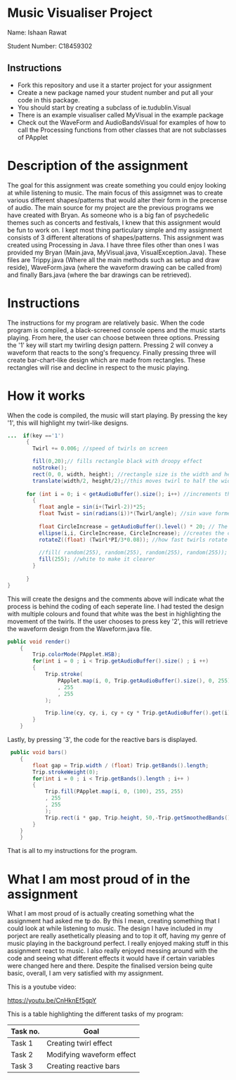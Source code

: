 # Music Visualiser Project

Name: Ishaan Rawat

Student Number: C18459302

## Instructions
- Fork this repository and use it a starter project for your assignment
- Create a new package named your student number and put all your code in this package.
- You should start by creating a subclass of ie.tudublin.Visual
- There is an example visualiser called MyVisual in the example package
- Check out the WaveForm and AudioBandsVisual for examples of how to call the Processing functions from other classes that are not subclasses of PApplet

# Description of the assignment
The goal for this assignment was create something you could enjoy looking at while listening to music. The main focus of this assigmnet was to create various different shapes/patterns that would alter their form in the precense of audio. The main source for my project are the previous programs we have created with Bryan. As someone who is a big fan of psychedelic themes such as concerts and festivals, I knew that this assignment would be fun to work on. I kept most thing particulary simple and my assignment consists of 3 different alterations of shapes/patterns. This assignment was created using Processing in Java. I have three files other than ones I was provided my Bryan (Main.java, MyVisual.java, VisualException.Java). These files are Trippy.java (Where all the main methods such as setup and draw reside), WaveForm.java (where the waveform drawing can be called from) and finally Bars.java (where the bar drawings can be retrieved).

# Instructions
The instructions for my program are relatively basic. When the code program is compiled, a black-screened console opens and the music starts playing. From here, the user can choose between three options. Pressing the '1' key will start my twirling design pattern. Pressing 2 will convey a waveform that reacts to the song's frequency. Finally pressing three will create bar-chart-like design which are made from rectangles. These rectangles will rise and decline in respect to the music playing.

# How it works
When the code is compiled, the music will start playing. By pressing the key '1', this will highlight my twirl-like designs. 
```Java
...  if(key =='1')
      {
        Twirl += 0.006; //speed of twirls on screen

        fill(0,20);// fills rectangle black with droopy effect
        noStroke();
        rect(0, 0, width, height); //rectangle size is the width and height of screen
        translate(width/2, height/2);//this moves twirl to half the width, half the length (center of screen)
      
      for (int i = 0; i < getAudioBuffer().size(); i++) //increments through the length of the song
        {
          float angle = sin(i+(Twirl-2))*25;
          float Twist = sin(radians(i))*(Twirl/angle); //sin wave formed with each part of the song which accelerates with the speed 
  
          float CircleIncrease = getAudioBuffer().level() * 20; // The circles increase depending onthe beat
          ellipse(i,i, CircleIncrease, CircleIncrease); //creates the circles in the twirls
          rotateZ((float) (Twirl*PI/3*0.08)); //how fast twirls rotate
  
          //fill( random(255), random(255), random(255), random(255)); //this is multicoloured twirls
          fill(255); //white to make it clearer 
        } 
  
      }
}
```
This will create the designs and the comments above will indicate what the process is behind the coding of each seperate line. I had tested the design with multiple colours and found that white was the best in highlighting the movement of the twirls. If the user chooses to press key '2', this will retrieve the waveform design from the Waveform.java file. 

```Java
public void render()
    {
        Trip.colorMode(PApplet.HSB);
        for(int i = 0 ; i < Trip.getAudioBuffer().size() ; i ++)
        {
            Trip.stroke(
                PApplet.map(i, 0, Trip.getAudioBuffer().size(), 0, 255)
                , 255
                , 255
            );

            Trip.line(cy, cy, i, cy + cy * Trip.getAudioBuffer().get(i));
        }
    }
```
Lastly, by pressing '3', the code for the reactive bars is displayed.

```Java
 public void bars()
    {
        float gap = Trip.width / (float) Trip.getBands().length;
        Trip.strokeWeight(0);
        for(int i = 0 ; i < Trip.getBands().length ; i++ )
        {
            Trip.fill(PApplet.map(i, 0, (100), 255, 255)
            , 255
            , 255
            );
            Trip.rect(i * gap, Trip.height, 50,-Trip.getSmoothedBands()[i]+8); 
        }
    }
    }
```
That is all to my instructions for the program.


# What I am most proud of in the assignment
What I am most proud of is actually creating something what the assignment had asked me tp do. By this I mean, creating something that I could look at while listening to music. The design I have included in my porject are really asethetically pleasing and to top it off, having my genre of music playing in the background perfect. I really enjoyed making stuff in this assignment react to music. I also really enjoyed messing around with the code and seeing what different effects it would have if certain variables were changed here and there. Despite the finalised version being quite basic, overall, I am very satisfied with my assignment.


This is a youtube video:

https://youtu.be/CnHknEf5gpY

This is a table highlighting the different tasks of my program:

| Task no. | Goal |
|-----------|-----------|
|Task 1 | Creating twirl effect|
|Task 2| Modifying waveform effect |
|Task 3 | Creating reactive bars |


